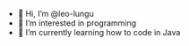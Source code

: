 - 👋 Hi, I’m @leo-lungu
- 👀 I’m interested in programming
- 🌱 I’m currently learning how to code in Java

<!---
leo-lungu/leo-lungu is a ✨ special ✨ repository because its `README.md` (this file) appears on your GitHub profile.
You can click the Preview link to take a look at your changes.
--->

